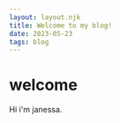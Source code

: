 ```yaml
---
layout: layout.njk
title: Welcome to my blog!
date: 2023-05-23
tags: blog
---
```


# welcome

Hi i'm janessa.
